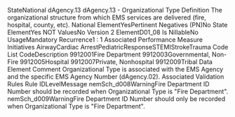 

StateNational
dAgency.13
dAgency.13 - Organizational Type
Definition
The organizational structure from which EMS services are delivered (fire, hospital, county, etc).
National ElementYesPertinent Negatives (PN)No
State ElementYes
NOT ValuesNo
Version 2 ElementD01_08
Is NillableNo
UsageMandatory
Recurrence1 : 1
Associated Performance Measure Initiatives
AirwayCardiac ArrestPediatricResponseSTEMIStrokeTrauma
Code List
CodeDescription
9912001Fire Department
9912003Governmental, Non-Fire
9912005Hospital
9912007Private, Nonhospital
9912009Tribal
Data Element Comment
Organizational Type is associated with the EMS Agency and the specific EMS Agency Number (dAgency.02).
Associated Validation Rules
Rule IDLevelMessage
nemSch_d008WarningFire Department ID Number should be recorded when Organizational Type is "Fire Department".
nemSch_d009WarningFire Department ID Number should only be recorded when Organizational Type is "Fire
Department".